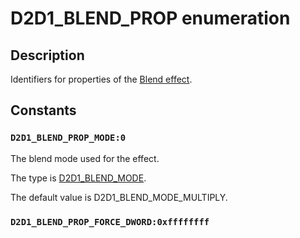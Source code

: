 # D2D1_BLEND_PROP enumeration

## Description

Identifiers for properties of the [Blend effect](https://learn.microsoft.com/windows/desktop/Direct2D/blend).

## Constants

### `D2D1_BLEND_PROP_MODE:0`

The blend mode used for the effect.

The type is [D2D1_BLEND_MODE](https://learn.microsoft.com/windows/desktop/api/d2d1effects/ne-d2d1effects-d2d1_blend_mode).

The default value is D2D1_BLEND_MODE_MULTIPLY.

### `D2D1_BLEND_PROP_FORCE_DWORD:0xffffffff`